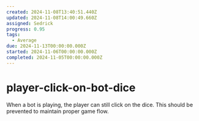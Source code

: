 ```yaml
---
created: 2024-11-08T13:40:51.440Z
updated: 2024-11-08T14:00:49.660Z
assigned: Sedrick
progress: 0.95
tags:
  - Average
due: 2024-11-13T00:00:00.000Z
started: 2024-11-06T00:00:00.000Z
completed: 2024-11-05T00:00:00.000Z
---
```


# player-click-on-bot-dice

When a bot is playing, the player can still click on the dice. This should be prevented to maintain proper game flow.
